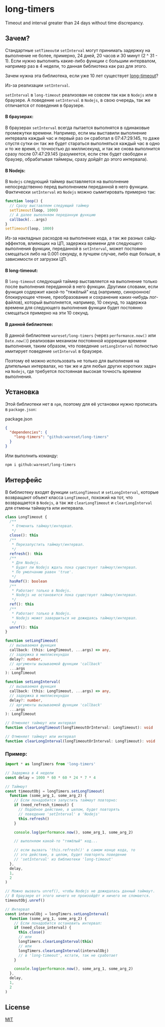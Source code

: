 # long-timers

Timeout and interval greater than 24 days without time discrepancy.

## Зачем?

Стандартные `setTimeout`и `setInterval` могут принимать задержку на выполнение не более, примерно, 24 дней, 20 часов и 30 минут (2 ^ 31 - 1). Если нужно выполнять какие-либо функции с большим интервалом, например раз в 4 недели, то данная библиотека как раз для этого.

Зачем нужна эта библиотека, если уже 10 лет существует [long-timeout](https://www.npmjs.com/package/long-timeout)?

Из-за реализации `setInterval`.

`setInterval` в `long-timeout` реализован не совсем так как в `Nodejs` или в браузере. А поведение `setInterval` в `Nodejs`, в свою очередь, так же отличается от поведения в браузере.

#### В браузерах:

В браузерах `setInterval` всегда пытается выполнятся в одинаковые промежутки времени. Например, если мы выставили выполнение интервала каждый час и первый раз он сработал в 07:47:29.145, то даже спустя сутки он так же будет стараться выполняться каждый час в одно и то же время, с точностью до миллисекунд, и так же снова выполнится сразу после 07:47:29.145 (разумеется, если стек будет свободен и браузер, обрабатывая таймеры, сразу дойдёт до этого интервала).

#### В Nodejs:

В `Nodejs` следующий таймер выставляется на выполнение непосредственно перед выполнением переданной в него функции. Фактически `setInterval` из `Nodejs` можно сымитировать примерно так:

```js
function loop() {
  // Сразу выставляем следующий таймер
  setTimeout(loop, 1000)
  // А далее выполняем переданную функцию
  callback(...args)
}
setTimeout(loop, 1000)
```

Из-за накладных расходов на выполнение кода, а так же разных сайд-эффектов, влияющих на ЦП, задержка времени для следующего выполнения функции, переданной в `setInterval`, может постоянно смещаться либо на 0.001 секунду, в лучшем случае, либо еще больше, в зависимости от загрузки ЦП.

#### В long-timeout:

В `long-timeout` следующий таймер выставляется на выполнение только после выполнения переданной в него функции. Другими словами, если функция содержит какой-то "тяжёлый" код (например, синхронное/блокирующее чтение, преобразование и сохранение каких-нибудь лог-файлов), который выполняется, например, 10 секунд, то задержка времени для следующего выполнения функции будет постоянно смещаться примерно на эти 10 секунд.

#### В данной библиотеке:

В данной библиотеке `wareset/long-timers` (через `performance.now()` или `Date.now()`) реализован механизм постоянной коррекции времени выполнения, таким образом, что поведение `setLongInterval` полностью имитирует поведение `setInterval` в браузере.

Поэтому её можно использовать не только для выполнения на длительных интервалах, но так же и для любых других коротких задач на `Nodejs`, где требуется постоянная высокая точность времени выполнения.

## Установка

Этой библиотеки нет в `npm`, поэтому для её установки нужно прописать в `package.json`:

package.json

```json
{
  "dependencies": {
    "long-timers": "github:wareset/long-timers"
  }
}
```

Или выполнить команду:

```bash
npm i github:wareset/long-timers
```

## Интерфейс

В библиотеку входят функции `setLongTimeout` и `setLongInterval`, которые возвращают объект класса `LongTimeout`, похожий на тот, что возвращается в `Nodejs`, а так же `clearLongTimeout` и `clearLongInterval` для отмены таймаута или интервала.

```typescript
class LongTimeout {
  /**
   * Отменить таймаут/интервал.
   */
  close(): this
  /**
   * Перезапустить таймаут/интервал.
   */
  refresh(): this
  /**
   * Для Nodejs.
   * Будет ли Nodejs ждать пока существует таймаут/интервал.
   * По умолчанию равен 'true'.
   */
  hasRef(): boolean
  /**
   * Работает только в Nodejs.
   * Nodejs не остановится пока существует таймаут/интервал.
   */
  ref(): this
  /**
   * Работает только в Nodejs.
   * Nodejs может завершиться не дожидаясь таймаут/интервал.
   */
  unref(): this
}

function setLongTimeout(
  // вызываемая функция
  callback: (this: LongTimeout, ...args) => any,
  // задержка в миллисекундах
  delay?: number,
  // аргументы вызываемой функции 'callback'
  ...args
): LongTimeout

function setLongInterval(
  // вызываемая функция
  callback: (this: LongTimeout, ...args) => any,
  // задержка в миллисекундах
  delay?: number,
  // аргументы вызываемой функции 'callback'
  ...args
): LongTimeout

// Отменяет таймаут или интервал
function clearLongTimeout(longTimeoutOrInterval: LongTimeout): void

// Отменяет таймаут или интервал
function clearLongInterval(longTimeoutOrInterval: LongTimeout): void
```

### Пример:

```js
import * as longTimers from 'long-timers'

// Задержка в 4 недели
const delay = 1000 * 60 * 60 * 24 * 7 * 4

// Таймаут
const timeoutObj = longTimers.setLongTimeout(
  function (some_arg_1, some_arg_2) {
    // Если понадобится запустить таймаут повторно:
    if (need_refresh_timeout) {
      // Подобное действие, в целом, будет повторять
      // поведение 'setInterval' в 'Nodejs'
      this.refresh()
    }

    console.log(performance.now(), some_arg_1, some_arg_2)

    // выполняем какой-то "тяжёлый" код...

    // если вызвать 'this.refresh()' в самом конце кода, то
    // это действие, в целом, будет повторять поведение
    // 'setInterval' из библиотеки 'long-timeout'
  },
  delay,
  1,
  2
)

// Можно вызвать unref(), чтобы Nodejs не дожидалась данный таймаут.
// В браузере от этого ничего не произойдёт и ничего не сломается.
timeoutObj.unref()

// Интервал
const intervalObj = longTimers.setLongInterval(
  function (some_arg_1, some_arg_2) {
    // Если понадобится остановить интервал:
    if (need_close_interval) {
      this.close()
      // или
      longTimers.clearLongInterval(this)
      // или
      longTimers.clearLongInterval(intervalObj)
      // в 'long-timeout', кстати, так не сработает
    }

    console.log(performance.now(), some_arg_1, some_arg_2)
  },
  delay,
  1,
  2
)
```

## License

[MIT](LICENSE)
